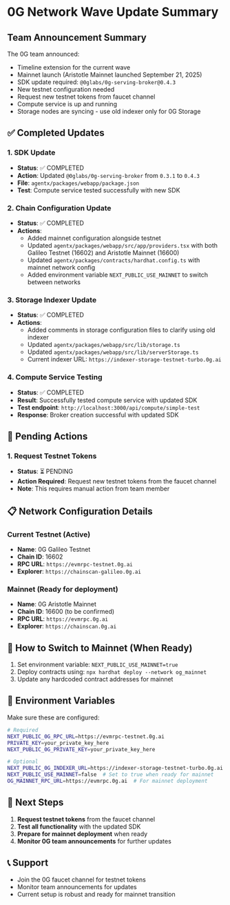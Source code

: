 # 0G Network Wave Update Summary

## Team Announcement Summary
The 0G team announced:
- Timeline extension for the current wave
- Mainnet launch (Aristotle Mainnet launched September 21, 2025)
- SDK update required: `@0glabs/0g-serving-broker@0.4.3`
- New testnet configuration needed
- Request new testnet tokens from faucet channel
- Compute service is up and running
- Storage nodes are syncing - use old indexer only for 0G Storage

## ✅ Completed Updates

### 1. SDK Update
- **Status**: ✅ COMPLETED
- **Action**: Updated `@0glabs/0g-serving-broker` from `0.3.1` to `0.4.3`
- **File**: `agentx/packages/webapp/package.json`
- **Test**: Compute service tested successfully with new SDK

### 2. Chain Configuration Update
- **Status**: ✅ COMPLETED
- **Actions**:
  - Added mainnet configuration alongside testnet
  - Updated `agentx/packages/webapp/src/app/providers.tsx` with both Galileo Testnet (16602) and Aristotle Mainnet (16600)
  - Updated `agentx/packages/contracts/hardhat.config.ts` with mainnet network config
  - Added environment variable `NEXT_PUBLIC_USE_MAINNET` to switch between networks

### 3. Storage Indexer Update
- **Status**: ✅ COMPLETED
- **Actions**:
  - Added comments in storage configuration files to clarify using old indexer
  - Updated `agentx/packages/webapp/src/lib/storage.ts`
  - Updated `agentx/packages/webapp/src/lib/serverStorage.ts`
  - Current indexer URL: `https://indexer-storage-testnet-turbo.0g.ai`

### 4. Compute Service Testing
- **Status**: ✅ COMPLETED
- **Result**: Successfully tested compute service with updated SDK
- **Test endpoint**: `http://localhost:3000/api/compute/simple-test`
- **Response**: Broker creation successful with updated SDK

## 🔄 Pending Actions

### 1. Request Testnet Tokens
- **Status**: ⏳ PENDING
- **Action Required**: Request new testnet tokens from the faucet channel
- **Note**: This requires manual action from team member

## 📋 Network Configuration Details

### Current Testnet (Active)
- **Name**: 0G Galileo Testnet
- **Chain ID**: 16602
- **RPC URL**: `https://evmrpc-testnet.0g.ai`
- **Explorer**: `https://chainscan-galileo.0g.ai`

### Mainnet (Ready for deployment)
- **Name**: 0G Aristotle Mainnet
- **Chain ID**: 16600 (to be confirmed)
- **RPC URL**: `https://evmrpc.0g.ai`
- **Explorer**: `https://chainscan.0g.ai`

## 🚀 How to Switch to Mainnet (When Ready)

1. Set environment variable: `NEXT_PUBLIC_USE_MAINNET=true`
2. Deploy contracts using: `npx hardhat deploy --network og_mainnet`
3. Update any hardcoded contract addresses for mainnet

## 🔧 Environment Variables

Make sure these are configured:
```bash
# Required
NEXT_PUBLIC_0G_RPC_URL=https://evmrpc-testnet.0g.ai
PRIVATE_KEY=your_private_key_here
NEXT_PUBLIC_0G_PRIVATE_KEY=your_private_key_here

# Optional
NEXT_PUBLIC_0G_INDEXER_URL=https://indexer-storage-testnet-turbo.0g.ai
NEXT_PUBLIC_USE_MAINNET=false  # Set to true when ready for mainnet
OG_MAINNET_RPC_URL=https://evmrpc.0g.ai  # For mainnet deployment
```

## 🎯 Next Steps

1. **Request testnet tokens** from the faucet channel
2. **Test all functionality** with the updated SDK
3. **Prepare for mainnet deployment** when ready
4. **Monitor 0G team announcements** for further updates

## 📞 Support

- Join the 0G faucet channel for testnet tokens
- Monitor team announcements for updates
- Current setup is robust and ready for mainnet transition
